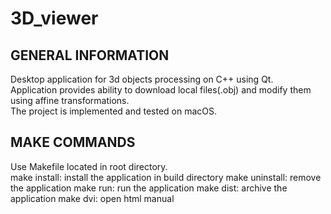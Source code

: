 # 3D_viewer

## GENERAL INFORMATION

Desktop application for 3d objects processing on C++ using Qt.<br>
Application provides ability to download local files(.obj) and modify them using affine transformations.<br>
The project is implemented and tested on macOS.

## MAKE COMMANDS

Use Makefile located in root directory.<br>
make install: install the application in build directory
make uninstall: remove the application
make run: run the application
make dist: archive the application
make dvi: open html manual
